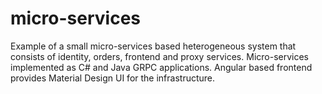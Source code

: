 # micro-services 
Example of a small micro-services based heterogeneous system that consists of identity, orders, frontend and proxy services. Micro-services implemented as С# and Java GRPC applications. Angular based frontend provides Material Design UI for the infrastructure.
